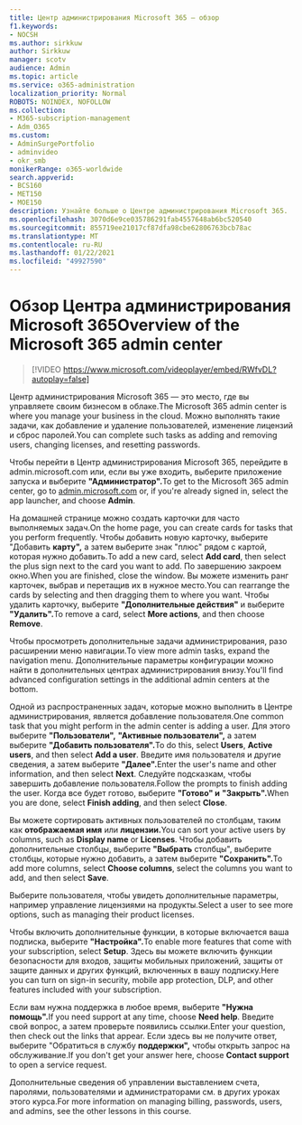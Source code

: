 ```yaml
---
title: Центр администрирования Microsoft 365 — обзор
f1.keywords:
- NOCSH
ms.author: sirkkuw
author: Sirkkuw
manager: scotv
audience: Admin
ms.topic: article
ms.service: o365-administration
localization_priority: Normal
ROBOTS: NOINDEX, NOFOLLOW
ms.collection:
- M365-subscription-management
- Adm_O365
ms.custom:
- AdminSurgePortfolio
- adminvideo
- okr_smb
monikerRange: o365-worldwide
search.appverid:
- BCS160
- MET150
- MOE150
description: Узнайте больше о Центре администрирования Microsoft 365.
ms.openlocfilehash: 3070d6e9ce035786291fab4557648ab6bc520540
ms.sourcegitcommit: 855719ee21017cf87dfa98cbe62806763bcb78ac
ms.translationtype: MT
ms.contentlocale: ru-RU
ms.lasthandoff: 01/22/2021
ms.locfileid: "49927590"
---
```

# <a name="overview-of-the-microsoft-365-admin-center"></a><span data-ttu-id="37928-103">Обзор Центра администрирования Microsoft 365</span><span class="sxs-lookup"><span data-stu-id="37928-103">Overview of the Microsoft 365 admin center</span></span>

> [!VIDEO https://www.microsoft.com/videoplayer/embed/RWfvDL?autoplay=false]

<span data-ttu-id="37928-104">Центр администрирования Microsoft 365 — это место, где вы управляете своим бизнесом в облаке.</span><span class="sxs-lookup"><span data-stu-id="37928-104">The Microsoft 365 admin center is where you manage your business in the cloud.</span></span> <span data-ttu-id="37928-105">Можно выполнять такие задачи, как добавление и удаление пользователей, изменение лицензий и сброс паролей.</span><span class="sxs-lookup"><span data-stu-id="37928-105">You can complete such tasks as adding and removing users, changing licenses, and resetting passwords.</span></span> 

<span data-ttu-id="37928-106">Чтобы перейти в Центр администрирования Microsoft [](https://admin.microsoft.com) 365, перейдите в admin.microsoft.com или, если вы уже входить, выберите приложение запуска и выберите **"Администратор".**</span><span class="sxs-lookup"><span data-stu-id="37928-106">To get to the Microsoft 365 admin center, go to [admin.microsoft.com](https://admin.microsoft.com) or, if you're already signed in, select the app launcher, and choose **Admin**.</span></span>

<span data-ttu-id="37928-107">На домашней странице можно создать карточки для часто выполняемых задач.</span><span class="sxs-lookup"><span data-stu-id="37928-107">On the home page, you can create cards for tasks that you perform frequently.</span></span> <span data-ttu-id="37928-108">Чтобы добавить новую карточку, выберите "Добавить **карту",** а затем выберите знак "плюс" рядом с картой, которая нужно добавить.</span><span class="sxs-lookup"><span data-stu-id="37928-108">To add a new card, select **Add card**, then select the plus sign next to the card you want to add.</span></span> <span data-ttu-id="37928-109">По завершению закроем окно.</span><span class="sxs-lookup"><span data-stu-id="37928-109">When you are finished, close the window.</span></span> <span data-ttu-id="37928-110">Вы можете изменить ранг карточек, выбрав и перетащив их в нужное место.</span><span class="sxs-lookup"><span data-stu-id="37928-110">You can rearrange the cards by selecting and then dragging them to where you want.</span></span> <span data-ttu-id="37928-111">Чтобы удалить карточку, выберите **"Дополнительные действия"** и выберите **"Удалить".**</span><span class="sxs-lookup"><span data-stu-id="37928-111">To remove a card, select **More actions**, and then choose **Remove**.</span></span>

<span data-ttu-id="37928-112">Чтобы просмотреть дополнительные задачи администрирования, разо расширении меню навигации.</span><span class="sxs-lookup"><span data-stu-id="37928-112">To view more admin tasks, expand the navigation menu.</span></span> <span data-ttu-id="37928-113">Дополнительные параметры конфигурации можно найти в дополнительных центрах администрирования внизу.</span><span class="sxs-lookup"><span data-stu-id="37928-113">You'll find advanced configuration settings in the additional admin centers at the bottom.</span></span>

<span data-ttu-id="37928-114">Одной из распространенных задач, которые можно выполнить в Центре администрирования, является добавление пользователя.</span><span class="sxs-lookup"><span data-stu-id="37928-114">One common task that you might perform in the admin center is adding a user.</span></span> <span data-ttu-id="37928-115">Для этого выберите **"Пользователи",** **"Активные пользователи",** а затем выберите **"Добавить пользователя".**</span><span class="sxs-lookup"><span data-stu-id="37928-115">To do this, select **Users**, **Active users**, and then select **Add a user**.</span></span> <span data-ttu-id="37928-116">Введите имя пользователя и другие сведения, а затем выберите **"Далее".**</span><span class="sxs-lookup"><span data-stu-id="37928-116">Enter the user's name and other information, and then select **Next**.</span></span> <span data-ttu-id="37928-117">Следуйте подсказкам, чтобы завершить добавление пользователя.</span><span class="sxs-lookup"><span data-stu-id="37928-117">Follow the prompts to finish adding the user.</span></span> <span data-ttu-id="37928-118">Когда все будет готово, выберите **"Готово" и** **"Закрыть".**</span><span class="sxs-lookup"><span data-stu-id="37928-118">When you are done, select **Finish adding**, and then select **Close**.</span></span>

<span data-ttu-id="37928-119">Вы можете сортировать активных пользователей по столбцам, таким как **отображаемая имя** или **лицензии.**</span><span class="sxs-lookup"><span data-stu-id="37928-119">You can sort your active users by columns, such as **Display name** or **Licenses**.</span></span> <span data-ttu-id="37928-120">Чтобы добавить дополнительные столбцы, выберите **"Выбрать** столбцы", выберите столбцы, которые нужно добавить, а затем выберите **"Сохранить".**</span><span class="sxs-lookup"><span data-stu-id="37928-120">To add more columns, select **Choose columns**, select the columns you want to add, and then select **Save**.</span></span>

<span data-ttu-id="37928-121">Выберите пользователя, чтобы увидеть дополнительные параметры, например управление лицензиями на продукты.</span><span class="sxs-lookup"><span data-stu-id="37928-121">Select a user to see more options, such as managing their product licenses.</span></span>

<span data-ttu-id="37928-122">Чтобы включить дополнительные функции, в которые включается ваша подписка, выберите **"Настройка".**</span><span class="sxs-lookup"><span data-stu-id="37928-122">To enable more features that come with your subscription, select **Setup**.</span></span> <span data-ttu-id="37928-123">Здесь вы можете включить функции безопасности для входов, защиты мобильных приложений, защиты от защите данных и других функций, включенных в вашу подписку.</span><span class="sxs-lookup"><span data-stu-id="37928-123">Here you can turn on sign-in security, mobile app protection, DLP, and other features included with your subscription.</span></span>

<span data-ttu-id="37928-124">Если вам нужна поддержка в любое время, выберите **"Нужна помощь".**</span><span class="sxs-lookup"><span data-stu-id="37928-124">If you need support at any time, choose **Need help**.</span></span> <span data-ttu-id="37928-125">Введите свой вопрос, а затем проверьте появились ссылки.</span><span class="sxs-lookup"><span data-stu-id="37928-125">Enter your question, then check out the links that appear.</span></span> <span data-ttu-id="37928-126">Если здесь вы не получите ответ, выберите "Обратиться в службу **поддержки",** чтобы открыть запрос на обслуживание.</span><span class="sxs-lookup"><span data-stu-id="37928-126">If you don't get your answer here, choose **Contact support** to open a service request.</span></span> 

<span data-ttu-id="37928-127">Дополнительные сведения об управлении выставлением счета, паролями, пользователями и администраторами см. в других уроках этого курса.</span><span class="sxs-lookup"><span data-stu-id="37928-127">For more information on managing billing, passwords, users, and admins, see the other lessons in this course.</span></span>
